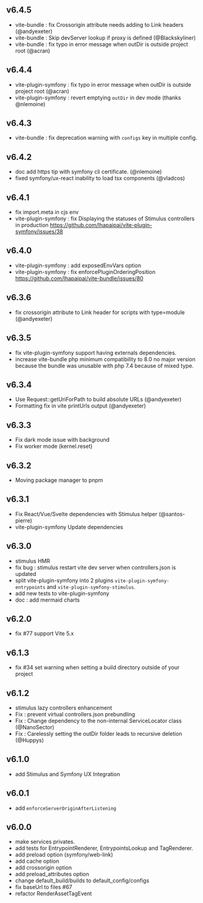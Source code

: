 ## v6.4.5

- vite-bundle : fix Crossorigin attribute needs adding to Link headers (@andyexeter)
- vite-bundle : Skip devServer lookup if proxy is defined (@Blackskyliner)
- vite-bundle : fix typo in error message when outDir is outside project root (@acran)

## v6.4.4

- vite-plugin-symfony : fix typo in error message when outDir is outside project root (@acran)
- vite-plugin-symfony : revert emptying `outDir` in dev mode (thanks @nlemoine)

## v6.4.3

- vite-bundle : fix deprecation warning with `configs` key in multiple config.

## v6.4.2

- doc add https tip with symfony cli certificate. (@nlemoine)
- fixed symfony/ux-react inability to load tsx components (@vladcos)

## v6.4.1

- fix import.meta in cjs env
- vite-plugin-symfony : fix Displaying the statuses of Stimulus controllers in production https://github.com/lhapaipai/vite-plugin-symfony/issues/38

## v6.4.0

- vite-plugin-symfony : add exposedEnvVars option
- vite-plugin-symfony : fix enforcePluginOrderingPosition https://github.com/lhapaipai/vite-bundle/issues/80
## v6.3.6

- fix crossorigin attribute to Link header for scripts with type=module (@andyexeter)

## v6.3.5

- fix vite-plugin-symfony support having externals dependencies.
- increase vite-bundle php minimum compatibility to 8.0
  no major version because the bundle was unusable with php 7.4 because of mixed type.

## v6.3.4

- Use Request::getUriForPath to build absolute URLs (@andyexeter)
- Formatting fix in vite printUrls output (@andyexeter)

## v6.3.3

- Fix dark mode issue with background
- Fix worker mode (kernel.reset)

## v6.3.2

- Moving package manager to pnpm

## v6.3.1

- Fix React/Vue/Svelte dependencies with Stimulus helper (@santos-pierre) 
- vite-plugin-symfony Update dependencies

## v6.3.0

- stimulus HMR
- fix bug : stimulus restart vite dev server when controllers.json is updated
- split vite-plugin-symfony into 2 plugins `vite-plugin-symfony-entrypoints` and `vite-plugin-symfony-stimulus`.
- add new tests to vite-plugin-symfony
- doc : add mermaid charts

## v6.2.0

- fix #77 support Vite 5.x

## v6.1.3

- fix #34 set warning when setting a build directory outside of your project

## v6.1.2

- stimulus lazy controllers enhancement
- Fix : prevent virtual controllers.json prebundling
- Fix : Change dependency to the non-internal ServiceLocator class (@NanoSector)
- Fix : Carelessly setting the outDir folder leads to recursive deletion (@Huppys)

## v6.1.0

- add Stimulus and Symfony UX Integration

## v6.0.1

- add `enforceServerOriginAfterListening`

## v6.0.0

- make services privates.
- add tests for EntrypointRenderer, EntrypointsLookup and TagRenderer.
- add preload option (symfony/web-link)
- add cache option
- add crossorigin option
- add preload_attributes option
- change default_build/builds to default_config/configs
- fix baseUrl to files #67
- refactor RenderAssetTagEvent 
